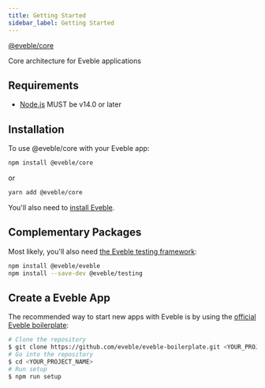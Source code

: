 ```yaml
---
title: Getting Started
sidebar_label: Getting Started
---
```


[@eveble/core][package-homepage]

Core architecture for Eveble applications

## Requirements

- [Node.js][nodejs] MUST be v14.0 or later

## Installation

To use @eveble/core with your Eveble app:

```bash
npm install @eveble/core
```

or

```bash
yarn add @eveble/core
```

You'll also need to [install Eveble][eveble-installation].

## Complementary Packages

Most likely, you'll also need [the Eveble testing framework][eveble-testing]:

```bash
npm install @eveble/eveble
npm install --save-dev @eveble/testing
```

## Create a Eveble App

The recommended way to start new apps with Eveble is by using the [official Eveble boilerplate][eveble-boilerplate]:

```bash
# Clone the repository
$ git clone https://github.com/eveble/eveble-boilerplate.git <YOUR_PROJECT_NAME>
# Go into the repository
$ cd <YOUR_PROJECT_NAME>
# Run setup
$ npm run setup
```

[package-homepage]: https://eveble.github.io/core
[nodejs]: https://nodejs.org/
[eveble-installation]: https://eveble.github.com/docs/01-the-basics/02-installation
[eveble-boilerplate]: https://github.com/eveble/eveble-boilerplate
[eveble-testing]: https://github.com/eveble/testing
